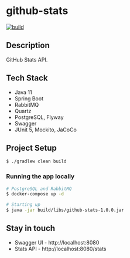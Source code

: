 # github-stats
[![build](https://github.com/schambeck/github-stats/actions/workflows/gradle.yml/badge.svg)](https://github.com/schambeck/github-stats/actions/workflows/gradle.yml)

## Description

GitHub Stats API.

## Tech Stack

- Java 11
- Spring Boot
- RabbitMQ
- Quartz
- PostgreSQL, Flyway
- Swagger
- JUnit 5, Mockito, JaCoCo

## Project Setup

```bash
$ ./gradlew clean build
```

### Running the app locally

```bash
# PostgreSQL and RabbitMQ
$ docker-compose up -d

# Starting up
$ java -jar build/libs/github-stats-1.0.0.jar
```

## Stay in touch

- Swagger UI - http://localhost:8080
- Stats API - http://localhost:8080/stats
